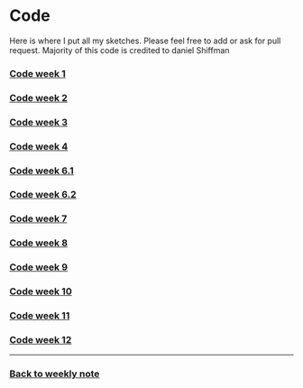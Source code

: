 # Code

Here is where I put all my sketches. Please feel free to add or ask for pull request. Majority of this code is credited to daniel Shiffman

### [Code week 1](https://github.com/napasornc/c0dew0rd/tree/master/processing/week%2001)
### [Code week 2](https://github.com/napasornc/c0dew0rd/tree/master/processing/week%2002)
### [Code week 3](https://github.com/napasornc/c0dew0rd/tree/master/processing/week%2003)
### [Code week 4](https://github.com/napasornc/c0dew0rd/tree/master/processing/week%2004)
### [Code week 6.1](https://github.com/napasornc/c0dew0rd/tree/master/processing/week%2006.1)
### [Code week 6.2](https://github.com/napasornc/c0dew0rd/tree/master/processing/week%2006.2)
### [Code week 7](https://github.com/napasornc/c0dew0rd/tree/master/processing/week%2007)
### [Code week 8](https://github.com/napasornc/c0dew0rd/tree/master/processing/week%2008)
### [Code week 9](https://github.com/napasornc/c0dew0rd/tree/master/processing/week%2009)
### [Code week 10](https://github.com/napasornc/c0dew0rd/tree/master/processing/week%2010)
### [Code week 11](https://github.com/napasornc/c0dew0rd/tree/master/processing/week%2011)
### [Code week 12](https://github.com/napasornc/c0dew0rd/tree/master/processing/week%2012)

--------------------------------------------------

### [Back to weekly note](https://napasornc.github.io/c0dew0rd/)

